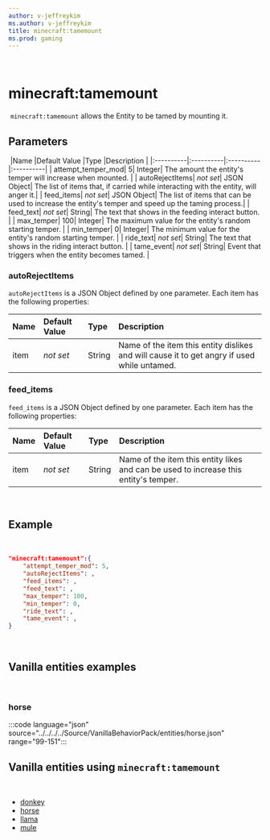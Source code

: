 ```yaml
---
author: v-jeffreykim
ms.author: v-jeffreykim
title: minecraft:tamemount
ms.prod: gaming
---
```

​
# minecraft:tamemount
​
`minecraft:tamemount` allows the Entity to be tamed by mounting it.
​
## Parameters
​
|Name |Default Value  |Type  |Description  |
|:----------|:----------|:----------|:----------|
| attempt_temper_mod| 5| Integer| The amount the entity's temper will increase when mounted. |
| autoRejectItems| *not set*| JSON Object| The list of items that, if carried while interacting with the entity, will anger it.|
| feed_items| *not set*| JSON Object| The list of items that can be used to increase the entity's temper and speed up the taming process.|
| feed_text| *not set*| String| The text that shows in the feeding interact button. |
| max_temper| 100| Integer| The maximum value for the entity's random starting temper. |
| min_temper| 0| Integer| The minimum value for the entity's random starting temper. |
| ride_text| *not set*| String| The text that shows in the riding interact button. |
| tame_event| *not set*| String| Event that triggers when the entity becomes tamed. |

### autoRejectItems

`autoRejectItems` is a JSON Object defined by one parameter. Each item has the following properties:

| Name| Default Value| Type| Description |
|:-----------|:-----------|:-----------|:-----------|
| item| *not set*| String| Name of the item this entity dislikes and will cause it to get angry if used while untamed. |

### feed_items

`feed_items` is a JSON Object defined by one parameter. Each item has the following properties:

| Name| Default Value| Type| Description |
|:-----------|:-----------|:-----------|:-----------|
| item| *not set*| String| Name of the item this entity likes and can be used to increase this entity's temper. |
​
## Example
​
```json
"minecraft:tamemount":{
    "attempt_temper_mod": 5,
    "autoRejectItems": ,
    "feed_items": ,
    "feed_text": ,
    "max_temper": 100,
    "min_temper": 0,
    "ride_text": ,
    "tame_event": ,
}
```
​
## Vanilla entities examples
​
### horse

:::code language="json" source="../../../../Source/VanillaBehaviorPack/entities/horse.json" range="99-151":::
​
## Vanilla entities using `minecraft:tamemount`
​
- [donkey](../../../../Source/VanillaBehaviorPack_Snippets/entities/donkey.md)
- [horse](../../../../Source/VanillaBehaviorPack_Snippets/entities/horse.md)
- [llama](../../../../Source/VanillaBehaviorPack_Snippets/entities/llama.md)
- [mule](../../../../Source/VanillaBehaviorPack_Snippets/entities/mule.md)